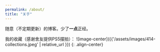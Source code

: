 ```yaml
---
permalink: /about/
title: "关于"
---
```



随意（不定期更新）的博客。少了**一点**正经。

我的收藏（感谢舍友提供PS5摆拍）：
![image-center]({{'/assets/images/414-collections.jpeg' | relative_url }})
{: .align-center}


